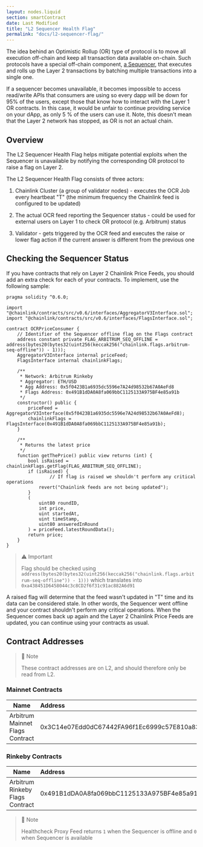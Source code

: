 ```yaml
---
layout: nodes.liquid
section: smartContract
date: Last Modified
title: "L2 Sequencer Health Flag"
permalink: "docs/l2-sequencer-flag/"
---
```


The idea behind an Optimistic Rollup (OR) type of protocol is to move all execution off-chain and keep all transaction data available on-chain. Such protocols have a special off-chain component, [a Sequencer](https://medium.com/stakefish/optimistic-rollups-how-they-work-and-why-they-matter-3f677a504fcf), that executes and rolls up the Layer 2 transactions by batching multiple transactions into a single one.

If a sequencer becomes unavailable, it becomes impossible to access read/write APIs that consumers are using so every dapp will be down for 95% of the users, except those that know how to interact with the Layer 1 OR contracts. In this case, it would be unfair to continue providing service on your dApp, as only 5 % of the users can use it. Note, this doesn't mean that the Layer 2 network has stopped, as OR is not an actual chain.

## Overview

The L2 Sequencer Health Flag helps mitigate potential exploits when the Sequencer is unavailable by notifying the corresponding OR protocol to raise a flag on Layer 2.

The L2 Sequencer Health Flag consists of three actors:

1) Chainlink Cluster (a group of validator nodes) - executes the OCR Job every heartbeat "T" (the minimum frequency the Chainlink feed is configured to be updated)

2) The actual OCR feed reporting the Sequencer status - could be used for external users on Layer 1 to check OR protocol (e.g. Arbitrum) status

3) Validator - gets triggered by the OCR feed and executes the raise or lower flag action if the current answer is different from the previous one

## Checking the Sequencer Status

If you have contracts that rely on Layer 2 Chainlink Price Feeds, you should add an extra check for each of your contracts. To implement, use the following sample:

```solidity
pragma solidity ^0.6.0;

import "@chainlink/contracts/src/v0.6/interfaces/AggregatorV3Interface.sol";
import "@chainlink/contracts/src/v0.6/interfaces/FlagsInterface.sol";

contract OCRPriceConsumer {
	// Identifier of the Sequencer offline flag on the Flags contract 
    address constant private FLAG_ARBITRUM_SEQ_OFFLINE = address(bytes20(bytes32(uint256(keccak256("chainlink.flags.arbitrum-seq-offline")) - 1)));
    AggregatorV3Interface internal priceFeed;
    FlagsInterface internal chainlinkFlags;
    
    /**
     * Network: Arbitrum Rinkeby
     * Aggregator: ETH/USD
     * Agg Address: 0x5f0423B1a6935dc5596e7A24d98532b67A0AeFd8
     * Flags Address: 0x491B1dDA0A8fa069bbC1125133A975BF4e85a91b
     */
    constructor() public {
        priceFeed = AggregatorV3Interface(0x5f0423B1a6935dc5596e7A24d98532b67A0AeFd8);
        chainlinkFlags = FlagsInterface(0x491B1dDA0A8fa069bbC1125133A975BF4e85a91b);
    }
    
    /**
     * Returns the latest price
     */
    function getThePrice() public view returns (int) {
        bool isRaised = chainlinkFlags.getFlag(FLAG_ARBITRUM_SEQ_OFFLINE);
        if (isRaised) {
		        // If flag is raised we shouldn't perform any critical operations
            revert("Chainlink feeds are not being updated");
        }
        (
            uint80 roundID, 
            int price,
            uint startedAt,
            uint timeStamp,
            uint80 answeredInRound
        ) = priceFeed.latestRoundData();
        return price;
    }
}
```

> ⚠️ Important
> 
> Flag should be checked using `address(bytes20(bytes32(uint256(keccak256("chainlink.flags.arbitrum-seq-offline")) - 1)))` which translates into `0xa438451D6458044c3c8CD2f6f31c91ac882A6d91`

A raised flag will determine that the feed wasn't updated in "T" time and its data can be considered stale. In other words, the Sequencer went offline and your contract shouldn't perform any critical operations. When the Sequencer comes back up again and the Layer 2 Chainlink Price Feeds are updated, you can continue using your contracts as usual.

## Contract Addresses

> 📘 Note
>
> These contract addresses are on L2, and should therefore only be read from L2.

### Mainnet Contracts

| Name                              | Address                                    |
| --------------------------------- |:------------------------------------------ |
| Arbitrum Mainnet Flags Contract   | 0x3C14e07Edd0dC67442FA96f1Ec6999c57E810a83 |

### Rinkeby Contracts

| Name                             | Address                                    |
| -------------------------------- |:------------------------------------------ |
| Arbitrum Rinkeby Flags Contract  | 0x491B1dDA0A8fa069bbC1125133A975BF4e85a91b |

> 📘 Note
> 
> Healthcheck Proxy Feed returns `1` when the Sequencer is offline and `0` when Sequencer is available